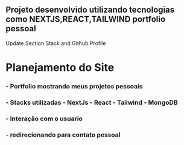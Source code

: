 Projeto desenvolvido utilizando tecnologias como NEXTJS,REACT,TAILWIND
portfolio pessoal
------------------------------------------------------------
Update Section Stack and Github Profile

# Planejamento do Site

### - Portfolio mostrando meus projetos pessoais
### - Stacks utilizadas - NextJs - React - Tailwind - MongoDB
### - Interação com o usuario
### - redirecionando para contato pessoal